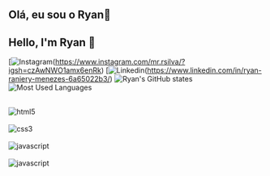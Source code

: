 ## Olá, eu sou o Ryan👋
## Hello, I'm Ryan 👋


[![Instagram](https://img.shields.io/badge/Instagram-E4405F?style=for-the-badge&logo=instagram&logoColor=white)(https://www.instagram.com/mr.rsilva/?igsh=czAwNWO1amx6enRk)
[![Linkedin](https://img.shields.io/badge/LinkedIn-0077B5?style=for-the-badge&logo=linkedin&logoColor=white)(https://www.linkedin.com/in/ryan-raniery-menezes-6a65022b3/)
![Ryan's GitHub states](https://github-readme-states.vercel.app/api?username=MrRyan04&show_icons=true&theme=highcontrast)
![Most Used Languages](https://github-readme-stats.vercel.app/api/top-langs/?MrRyan04)

<div style="display: inline_block"><br/>
  <img align="center" alt="html5" src="https://img.shields.io/badge/HTML5-E34F26?style=for-the-badge&logo=html5&logoColor=white"/>
</div>
<div style="display: inline_block"><br/>
  <img align="center" alt="css3" src="https://img.shields.io/badge/CSS3-1572B6?style=for-the-badge&logo=css3&logoColor=white"/>
</div>
<div style="display: inline_block"><br/>
  <img align="center" alt="javascript" src="https://img.shields.io/badge/JavaScript-F7DF1E?style=for-the-badge&logo=javascript&logoColor=black"/>
</div>
<div style="display: inline_block"><br/>
  <img align="center" alt="javascript" src="https://img.shields.io/badge/MySQL-00000F?style=for-the-badge&logo=mysql&logoColor=white"/>
</div>
